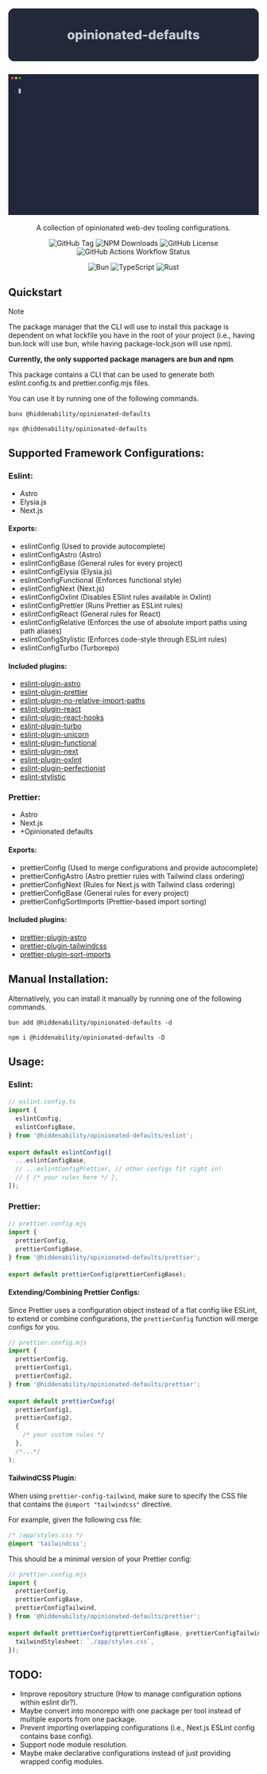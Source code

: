 <div align="center">
  
# ![Banner](/assets/banner.svg)

![Demo](/assets/demo.gif)

A collection of opinionated web-dev tooling configurations.


![GitHub Tag](https://img.shields.io/github/v/tag/hiddenabilitree/opinionated-defaults?style=for-the-badge)
![NPM Downloads](https://img.shields.io/npm/d18m/%40hiddenability%2Fopinionated-defaults?style=for-the-badge)
![GitHub License](https://img.shields.io/github/license/hiddenabilitree/opinionated-defaults?style=for-the-badge)
![GitHub Actions Workflow Status](https://img.shields.io/github/actions/workflow/status/HiddenAbilitree/opinionated-defaults/release.yml?style=for-the-badge)

![Bun](https://img.shields.io/badge/Bun-000?logo=bun&logoColor=fff&style=for-the-badge)
![TypeScript](https://img.shields.io/badge/TypeScript-3178C6?logo=typescript&logoColor=fff&style=for-the-badge)
![Rust](https://img.shields.io/badge/Rust-%23000000.svg?e&logo=rust&logoColor=white&style=for-the-badge)

</div>

## Quickstart

> [!NOTE]
> The package manager that the CLI will use to install this package is dependent on what lockfile you have in the root of your project (i.e., having bun.lock will use bun, while having package-lock.json will use npm).
> 
> **Currently, the only supported package managers are bun and npm**.

This package contains a CLI that can be used to generate both eslint.config.ts and prettier.config.mjs files.

You can use it by running one of the following commands.

```
bunx @hiddenability/opinionated-defaults
```

```
npx @hiddenability/opinionated-defaults
```

## Supported Framework Configurations:

### Eslint:

- Astro
- Elysia.js
- Next.js

#### Exports:

- eslintConfig (Used to provide autocomplete)
- eslintConfigAstro (Astro)
- eslintConfigBase (General rules for every project)
- eslintConfigElysia (Elysia.js)
- eslintConfigFunctional (Enforces functional style)
- eslintConfigNext (Next.js)
- eslintConfigOxlint (Disables ESlint rules available in Oxlint)
- eslintConfigPrettier (Runs Prettier as ESLint rules)
- eslintConfigReact (General rules for React)
- eslintConfigRelative (Enforces the use of absolute import paths using path aliases)
- eslintConfigStylistic (Enforces code-style through ESLint rules)
- eslintConfigTurbo (Turborepo)

#### Included plugins:

- [eslint-plugin-astro](https://github.com/ota-meshi/eslint-plugin-astro)
- [eslint-plugin-prettier](https://github.com/prettier/eslint-plugin-prettier)
- [eslint-plugin-no-relative-import-paths](https://github.com/MelvinVermeer/eslint-plugin-no-relative-import-paths)
- [eslint-plugin-react](https://github.com/jsx-eslint/eslint-plugin-react)
- [eslint-plugin-react-hooks](https://github.com/facebook/react/tree/main/packages/eslint-plugin-react-hooks)
- [eslint-plugin-turbo](https://github.com/vercel/turborepo/tree/main/packages/eslint-plugin-turbo)
- [eslint-plugin-unicorn](https://github.com/sindresorhus/eslint-plugin-unicorn)
- [eslint-plugin-functional](https://github.com/eslint-functional/eslint-plugin-functional)
- [eslint-plugin-next](https://github.com/vercel/next.js/tree/canary/packages/eslint-plugin-next)
- [eslint-plugin-oxlint](https://github.com/oxc-project/eslint-plugin-oxlint)
- [eslint-plugin-perfectionist](https://github.com/azat-io/eslint-plugin-perfectionist)
- [eslint-stylistic](https://github.com/eslint-stylistic/eslint-stylistic)

### Prettier:

- Astro
- Next.js
- +Opinionated defaults

#### Exports:

- prettierConfig (Used to merge configurations and provide autocomplete)
- prettierConfigAstro (Astro prettier rules with Tailwind class ordering)
- prettierConfigNext (Rules for Next.js with Tailwind class ordering)
- prettierConfigBase (General rules for every project)
- prettierConfigSortImports (Prettier-based import sorting)

#### Included plugins:

- [prettier-plugin-astro](https://github.com/withastro/prettier-plugin-astro)
- [prettier-plugin-tailwindcss](https://github.com/tailwindlabs/prettier-plugin-tailwindcss)
- [prettier-plugin-sort-imports](https://github.com/trivago/prettier-plugin-sort-imports)

## Manual Installation:

Alternatively, you can install it manually by running one of the following commands.

```
bun add @hiddenability/opinionated-defaults -d
```

```
npm i @hiddenability/opinionated-defaults -D
```

## Usage:

### Eslint:

```ts
// eslint.config.ts
import {
  eslintConfig,
  eslintConfigBase,
} from '@hiddenability/opinionated-defaults/eslint';

export default eslintConfig([
  ...eslintConfigBase,
  // ...eslintConfigPrettier, // other configs fit right in!
  // { /* your rules here */ },
]);
```

### Prettier:

```ts
// prettier.config.mjs
import {
  prettierConfig,
  prettierConfigBase,
} from '@hiddenability/opinionated-defaults/prettier';

export default prettierConfig(prettierConfigBase);
```

#### Extending/Combining Prettier Configs:

Since Prettier uses a configuration object instead of a flat config like ESLint, to extend or combine configurations, the `prettierConfig` function will merge configs for you.

```ts
// prettier.config.mjs
import {
  prettierConfig,
  prettierConfig1,
  prettierConfig2,
} from '@hiddenability/opinionated-defaults/prettier';

export default prettierConfig(
  prettierConfig1,
  prettierConfig2,
  {
    /* your custom rules */
  },
  /*...*/
);
```

#### TailwindCSS Plugin:

When using `prettier-config-tailwind`, make sure to specify the CSS file that contains the `@import "tailwindcss"` directive.

For example, given the following css file:

```css
/* /app/styles.css */
@import 'tailwindcss';
```

This should be a minimal version of your Prettier config:

```ts
// prettier.config.mjs
import {
  prettierConfig,
  prettierConfigBase,
  prettierConfigTailwind,
} from '@hiddenability/opinionated-defaults/prettier';

export default prettierConfig(prettierConfigBase, prettierConfigTailwind, {
  tailwindStylesheet: `./app/styles.css`,
});
```


## TODO:

- Improve repository structure (How to manage configuration options within eslint dir?).
- Maybe convert into monorepo with one package per tool instead of multiple exports from one package.
- Prevent importing overlapping configurations (i.e., Next.js ESLint config contains base config).
- Support node module resolution.
- Maybe make declarative configurations instead of just providing wrapped config modules.
